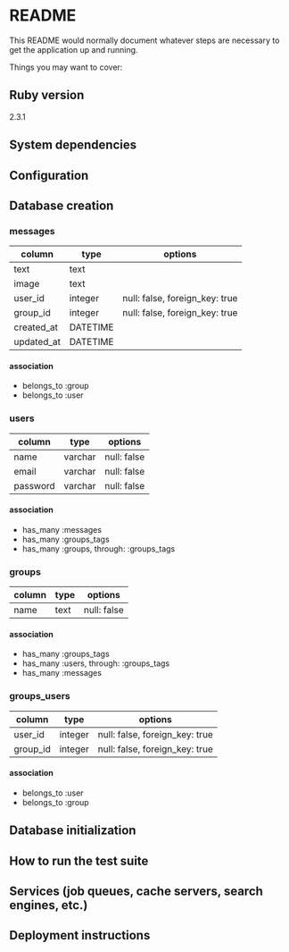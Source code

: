 # README

This README would normally document whatever steps are necessary to get the
application up and running.

Things you may want to cover:

## Ruby version
  2.3.1
## System dependencies

## Configuration

## Database creation
### messages

column|type|options  
------|----|-------
text|text|
image|text|
user_id|integer|null: false, foreign_key: true
group_id|integer|null: false, foreign_key: true
created_at|DATETIME|
updated_at|DATETIME|
#### association
* belongs_to :group
* belongs_to :user

### users
column|type|options  
------|----|-------
name|varchar|null: false
email|varchar|null: false
password|varchar|null: false
#### association
* has_many :messages
* has_many :groups_tags
* has_many :groups, through: :groups_tags


### groups
column|type|options  
------|----|-------
name|text|null: false
#### association
* has_many :groups_tags
* has_many :users, through: :groups_tags
* has_many :messages

### groups_users
column|type|options  
------|----|-------
user_id|integer|null: false, foreign_key: true
group_id|integer|null: false, foreign_key: true
#### association
* belongs_to :user
* belongs_to :group

## Database initialization

## How to run the test suite

## Services (job queues, cache servers, search engines, etc.)

## Deployment instructions
